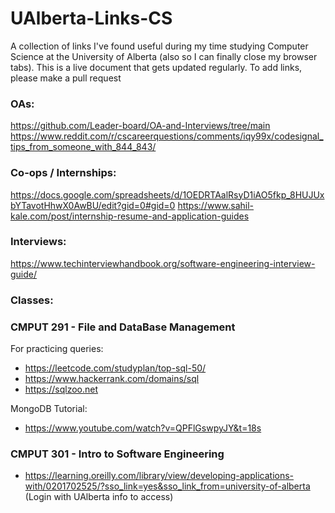 # UAlberta-Links-CS
A collection of links I've found useful during my time studying Computer Science at the University of Alberta (also so I can finally close my browser tabs). This is a live document that gets updated regularly. To add links, please make a pull request

### OAs:
https://github.com/Leader-board/OA-and-Interviews/tree/main
https://www.reddit.com/r/cscareerquestions/comments/iqy99x/codesignal_tips_from_someone_with_844_843/

### Co-ops / Internships:
https://docs.google.com/spreadsheets/d/1OEDRTAalRsyD1iAO5fkp_8HUJUxbYTavotHhwX0AwBU/edit?gid=0#gid=0
https://www.sahil-kale.com/post/internship-resume-and-application-guides

### Interviews:
https://www.techinterviewhandbook.org/software-engineering-interview-guide/

### Classes:

### CMPUT 291 - File and DataBase Management
For practicing queries:
- https://leetcode.com/studyplan/top-sql-50/ 
- https://www.hackerrank.com/domains/sql
- https://sqlzoo.net

MongoDB Tutorial:
- https://www.youtube.com/watch?v=QPFlGswpyJY&t=18s

### CMPUT 301 - Intro to Software Engineering
- https://learning.oreilly.com/library/view/developing-applications-with/0201702525/?sso_link=yes&sso_link_from=university-of-alberta (Login with UAlberta info to access)
